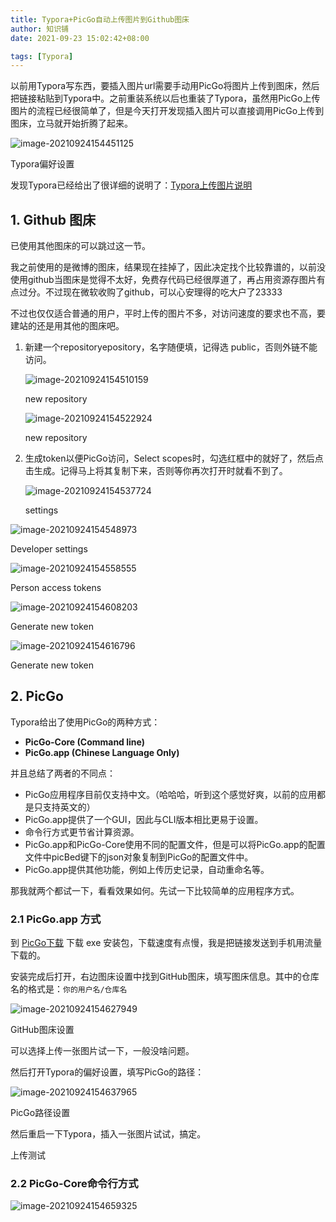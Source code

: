 ```yaml
---
title: Typora+PicGo自动上传图片到Github图床
author: 知识铺
date: 2021-09-23 15:02:42+08:00

tags: [Typora]
---
```




以前用Typora写东西，要插入图片url需要手动用PicGo将图片上传到图床，然后把链接粘贴到Typora中。之前重装系统以后也重装了Typora，虽然用PicGo上传图片的流程已经很简单了，但是今天打开发现插入图片可以直接调用PicGo上传到图床，立马就开始折腾了起来。



![image-20210924154451125](https://cdn.jsdelivr.net/gh/zshipu/images/image-20210924154451125.png)



Typora偏好设置

发现Typora已经给出了很详细的说明了：[Typora上传图片说明](https://links.jianshu.com/go?to=https%3A%2F%2Fsupport.typora.io%2FUpload-Image%2F%23image-uploaders)

## 1. Github 图床

已使用其他图床的可以跳过这一节。

我之前使用的是微博的图床，结果现在挂掉了，因此决定找个比较靠谱的，以前没使用github当图床是觉得不太好，免费存代码已经很厚道了，再占用资源存图片有点过分。不过现在微软收购了github，可以心安理得的吃大户了23333

不过也仅仅适合普通的用户，平时上传的图片不多，对访问速度的要求也不高，要建站的还是用其他的图床吧。

1. 新建一个repositoryepository，名字随便填，记得选 public，否则外链不能访问。

   

   ![image-20210924154510159](https://cdn.jsdelivr.net/gh/zshipu/images/image-20210924154510159.png)

   new repository

   ![image-20210924154522924](https://cdn.jsdelivr.net/gh/zshipu/images/image-20210924154522924.png)

   

   new repository

2. 生成token以便PicGo访问，Select scopes时，勾选红框中的就好了，然后点击生成。记得马上将其复制下来，否则等你再次打开时就看不到了。

   

   ![image-20210924154537724](https://cdn.jsdelivr.net/gh/zshipu/images/image-20210924154537724.png)

   settings



![image-20210924154548973](https://cdn.jsdelivr.net/gh/zshipu/images/image-20210924154548973.png)

Developer settings



![image-20210924154558555](https://cdn.jsdelivr.net/gh/zshipu/images/image-20210924154558555.png)

Person access tokens



![image-20210924154608203](https://cdn.jsdelivr.net/gh/zshipu/images/image-20210924154608203.png)

Generate new token



![image-20210924154616796](https://cdn.jsdelivr.net/gh/zshipu/images/image-20210924154616796.png)

Generate new token

## 2. PicGo

Typora给出了使用PicGo的两种方式：

- **PicGo-Core (Command line)**
- **PicGo.app (Chinese Language Only)**

并且总结了两者的不同点：

- PicGo应用程序目前仅支持中文。（哈哈哈，听到这个感觉好爽，以前的应用都是只支持英文的）
- PicGo.app提供了一个GUI，因此与CLI版本相比更易于设置。
- 命令行方式更节省计算资源。
- PicGo.app和PicGo-Core使用不同的配置文件，但是可以将PicGo.app的配置文件中picBed键下的json对象复制到PicGo的配置文件中。
- PicGo.app提供其他功能，例如上传历史记录，自动重命名等。

那我就两个都试一下，看看效果如何。先试一下比较简单的应用程序方式。

### 2.1 PicGo.app 方式

到 [PicGo下载](https://links.jianshu.com/go?to=https%3A%2F%2Fgithub.com%2FMolunerfinn%2FPicGo%2Freleases) 下载 exe 安装包，下载速度有点慢，我是把链接发送到手机用流量下载的。

安装完成后打开，右边图床设置中找到GitHub图床，填写图床信息。其中的仓库名的格式是：`你的用户名/仓库名`



![image-20210924154627949](https://cdn.jsdelivr.net/gh/zshipu/images/image-20210924154627949.png)

GitHub图床设置



可以选择上传一张图片试一下，一般没啥问题。

然后打开Typora的偏好设置，填写PicGo的路径：



![image-20210924154637965](https://cdn.jsdelivr.net/gh/zshipu/images/image-20210924154637965.png)

PicGo路径设置

然后重启一下Typora，插入一张图片试试，搞定。





上传测试

### 2.2 PicGo-Core命令行方式



![image-20210924154659325](https://cdn.jsdelivr.net/gh/zshipu/images/image-20210924154659325.png)





